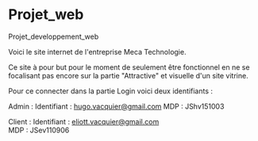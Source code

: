 # Projet_web
Projet_developpement_web

Voici le site internet de l'entreprise Meca Technologie.

Ce site à pour but pour le moment de seulement être fonctionnel en ne se focalisant pas encore sur la partie "Attractive" et visuelle d'un site vitrine.

Pour ce connecter dans la partie Login voici deux identifiants :

Admin : 
Identifiant : hugo.vacquier@gmail.com
MDP : JShv151003

Client :
Identifiant : eliott.vacquier@gmail.com  
MDP : JSev110906
